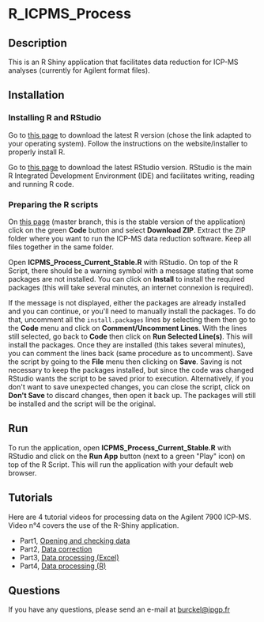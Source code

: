 # R_ICPMS_Process

## Description

This is an R Shiny application that facilitates data reduction for ICP-MS analyses (currently for Agilent format files).

## Installation

### Installing R and RStudio

Go to [this page](https://cran.rstudio.com/) to download the latest R version (chose the link adapted to your operating system).
Follow the instructions on the website/installer to properly install R.

Go to [this page](https://www.rstudio.com/products/rstudio/download/#download) to download the latest RStudio version. RStudio is the main R Integrated Development Environment (IDE) and  facilitates writing, reading and running R code.


### Preparing the R scripts

On [this page](https://github.com/PierreBu/R_ICPMS_Process/tree/master) (master branch, this is the stable version of the application) click on the green **Code** button and select **Download ZIP**. Extract the ZIP folder where you want to run the ICP-MS data reduction software. Keep all files together in the same folder.

Open **ICPMS_Process_Current_Stable.R** with RStudio. On top of the R Script, there should be a warning symbol with a message stating that some packages are not installed. You can click on **Install** to install the required packages (this will take several minutes, an internet connexion is required).

If the message is not displayed, either the packages are already installed and you can continue, or you'll need to manually install the packages. To do that, uncomment all the `install.packages` lines by selecting them then go to the **Code** menu and click on **Comment/Uncomment Lines**. With the lines still selected, go back to **Code** then click on **Run Selected Line(s)**. This will install the packages. Once they are installed (this takes several minutes), you can comment the lines back (same procedure as to uncomment). Save the script by going to the **File** menu then clicking on **Save**. Saving is not necessary to keep the packages installed, but since the code was changed RStudio wants the script to be saved prior to execution. Alternatively, if you don't want to save unexpected changes, you can close the script, click on **Don't Save** to discard changes, then open it back up. The packages will still be installed and the script will be the original.

## Run

To run the application, open **ICPMS_Process_Current_Stable.R** with RStudio and click on the **Run App** button (next to a green "Play" icon) on top of the R Script. This will run the application with your default web browser.

## Tutorials

Here are 4 tutorial videos for processing data on the Agilent 7900 ICP-MS. Video n°4 covers the use of the R-Shiny application.
- Part1, [Opening and checking data](https://drive.google.com/file/d/1mFeMndzGmAtN5Qt_tsqvyM2BrRVbyo06/view?usp=sharing)
- Part2, [Data correction](https://drive.google.com/file/d/1mOb3AqzBAstOO8Fs1d2B7wsbLvItuS8a/view?usp=sharing)
- Part3, [Data processing (Excel)](https://drive.google.com/file/d/1YT1coEkk1zpPVjIeC4uTmfB8GYZMdzC7/view?usp=sharing)
- Part4, [Data processing (R)](https://drive.google.com/file/d/1-ycANNSknwSEfpGpWF8atFMBAEwdLh2z/view?usp=sharing)

## Questions

If you have any questions, please send an e-mail at burckel@ipgp.fr
